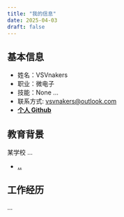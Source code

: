 ```yaml
---
title: "我的信息"
date: 2025-04-03
draft: false
---
```


## 基本信息

- 姓名：VSVnakers  
- 职业：微电子  
- 技能：None ...  
- 联系方式: [vsvnakers@outlook.com](vsvnakers@outlook.com)
- **[个人 Github](https://github.com/vsvnakers)**

## 教育背景
某学校
...
- **[..](https://opencamp.ai/user/my)**
## 工作经历

...
